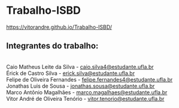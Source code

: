 # Trabalho-ISBD
https://vitorandre.github.io/Trabalho-ISBD/


## Integrantes do trabalho: 

<br/>Caio Matheus Leite da Silva - caio.silva4@estudante.ufla.br
<br/>Érick de Castro Silva - erick.silva@estudante.ufla.br
<br/>Felipe de Oliveira Fernandes - felipe.fernandes4@estudante.ufla.br
<br/>Jonathas Luis de Sousa - jonathas.sousa@estudante.ufla.br
<br/>Marco Antônio Magalhães - marco.magalhaes@estudante.ufla.br
<br/>Vitor André de Oliveira Tenório - vitor.tenorio@estudante.ufla.br
